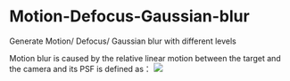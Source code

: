 # Motion-Defocus-Gaussian-blur
Generate Motion/ Defocus/ Gaussian blur with different levels

Motion blur is caused by the relative linear motion between the target and the camera and its PSF is defined as：
<img src="http://latex.codecogs.com/gif.latex?\frac{\partial J}{\partial \theta_k^{(j)}}=\sum_{i:r(i,j)=1}{\big((\theta^{(j)})^Tx^{(i)}-y^{(i,j)}\big)x_k^{(i)}}+\lambda \theta_k^{(j)}" />


